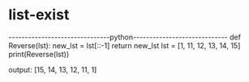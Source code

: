 # list-exist
-------------------------------python-----------------------------
def Reverse(lst):
   new_lst = lst[::-1]
   return new_lst
lst = [1, 11, 12, 13, 14, 15]
print(Reverse(lst))

output:
[15, 14, 13, 12, 11, 1]
